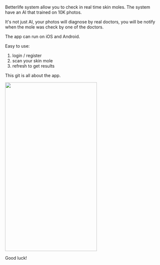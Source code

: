 Betterlife system allow you to check in real time skin moles.
The system have an AI that trained on 10K photos.

It's not just AI, your photos will diagnose by real doctors,
you will be notify when the mole was check by one of the doctors.

The app can run on iOS and Android.

Easy to use:
1. login / register
2. scan your skin mole
3. refresh to get results

This git is all about the app.

<img src="https://github.com/Yogranov/BetterLife-App/blob/master/README_MEDIA/anim.gif" width="300" height="550" />


Good luck!

